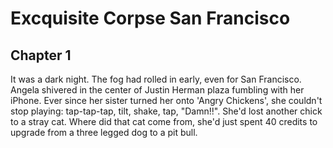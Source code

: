 # Excquisite Corpse San Francisco
## Chapter 1
It was a dark night. The fog had rolled in early, even for San Francisco.  Angela shivered in the center of Justin Herman plaza fumbling with her iPhone.  Ever since her sister turned her onto 'Angry Chickens', she couldn't stop playing:  tap-tap-tap, tilt, shake, tap, "Damn!!". She'd lost another chick to a stray cat.  Where did that cat come from, she'd just spent 40 credits to upgrade from a three legged dog to a pit bull.  
